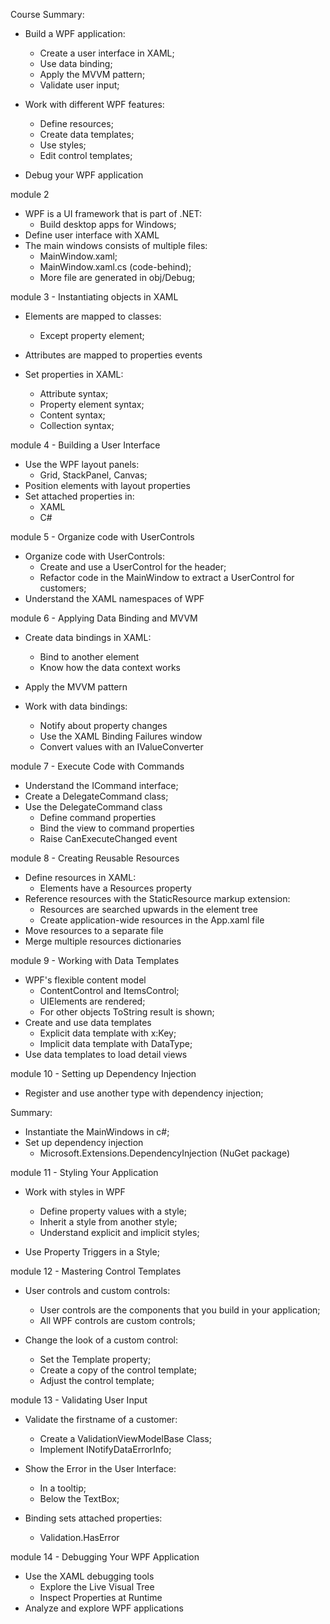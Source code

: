 Course Summary:
- Build a WPF application:
  - Create a user interface in XAML;
  - Use data binding;
  - Apply the MVVM pattern;
  - Validate user input;
  
- Work with different WPF features:
  - Define resources;
  - Create data templates;
  - Use styles;
  - Edit control templates;

- Debug your WPF application  



module 2

- WPF is a UI framework that is part of .NET:
	- Build desktop apps for Windows;
- Define user interface with XAML
- The main windows consists of multiple files:
	- MainWindow.xaml;
	- MainWindow.xaml.cs (code-behind);
	- More file are generated in obj/Debug;


module 3 - Instantiating objects in XAML

- Elements are mapped to classes:
	- Except property element;
 
- Attributes are mapped to properties events
- Set properties in XAML:
	- Attribute syntax;
	- Property element syntax;
	- Content syntax;
	- Collection syntax;


module 4 - Building a User Interface

- Use the WPF layout panels:
	- Grid, StackPanel, Canvas;
- Position elements with layout properties
- Set attached properties in:
	- XAML
	- C#


module 5 - Organize code with UserControls

-  Organize code with UserControls:
	- Create and use a UserControl for the header;
	- Refactor code in the MainWindow to extract a UserControl for customers;
- Understand the XAML namespaces of WPF


module 6 - Applying Data Binding and MVVM

- Create data bindings in XAML:
	- Bind to another element
	- Know how the data context works

- Apply the MVVM pattern

- Work with data bindings:
  - Notify about property changes
  - Use the XAML Binding Failures window
  - Convert values with an IValueConverter


module 7 - Execute Code with Commands

 - Understand the ICommand interface;
 - Create a DelegateCommand class;
 - Use the DelegateCommand class
   - Define command properties
   - Bind the view to command properties
   - Raise CanExecuteChanged event


module 8 - Creating Reusable Resources

 - Define resources in XAML:
   - Elements have a Resources property
 - Reference resources with the StaticResource markup extension:
   - Resources are searched upwards in the element tree
   - Create application-wide resources in the App.xaml file
 - Move resources to a separate file
 - Merge multiple resources dictionaries


module 9 - Working with Data Templates

- WPF's flexible content model
	- ContentControl and ItemsControl;
	- UIElements are rendered;
	- For other objects ToString result is shown;
- Create and use data templates
	- Explicit data template with x:Key;
	- Implicit data template with DataType;
- Use data templates to load detail views


module 10 - Setting up Dependency Injection

- Register and use another type with dependency injection;

Summary:
- Instantiate the MainWindows in c#;
- Set up dependency injection
	- Microsoft.Extensions.DependencyInjection (NuGet package)


module 11 - Styling Your Application

- Work with styles in WPF
	- Define property values with a style;
	- Inherit a style from another style;
	- Understand explicit and implicit styles;

- Use Property Triggers in a Style;


module 12 - Mastering Control Templates

 - User controls and custom controls:
	- User controls are the components that you build in your application;
	- All WPF controls are custom controls;

- Change the look of a custom control:
	- Set the Template property;
	- Create a copy of the control template;
	- Adjust the control template;


module 13 - Validating User Input

 - Validate the firstname of a customer:
	- Create a ValidationViewModelBase Class;
	- Implement INotifyDataErrorInfo;

 - Show the Error in the User Interface:
	- In a tooltip;
	- Below the TextBox;

 - Binding sets attached properties:
	- Validation.HasError


module 14 - Debugging Your WPF Application
	
- Use the XAML debugging tools
	- Explore the Live Visual Tree
	- Inspect Properties at Runtime
- Analyze and explore WPF applications


